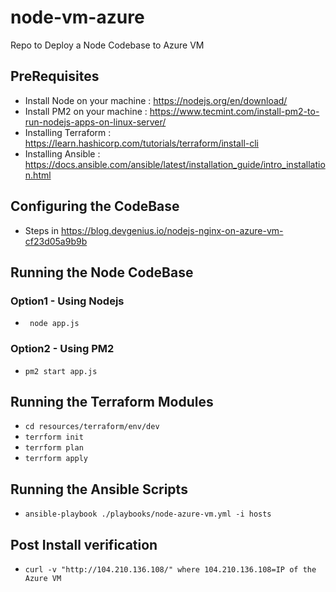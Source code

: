 # node-vm-azure
Repo to Deploy a Node Codebase to Azure VM

## PreRequisites

* Install Node on your machine : https://nodejs.org/en/download/
* Install PM2 on your machine : https://www.tecmint.com/install-pm2-to-run-nodejs-apps-on-linux-server/
* Installing Terraform :  https://learn.hashicorp.com/tutorials/terraform/install-cli
* Installing Ansible :  https://docs.ansible.com/ansible/latest/installation_guide/intro_installation.html


## Configuring the CodeBase

* Steps in https://blog.devgenius.io/nodejs-nginx-on-azure-vm-cf23d05a9b9b

## Running the Node CodeBase

### Option1 - Using Nodejs

- ``` node app.js```

### Option2 - Using PM2

- ``` pm2 start app.js ```


## Running the Terraform Modules

- ``` cd resources/terraform/env/dev ```
- ``` terrform init  ```
- ``` terrform plan ```
- ``` terrform apply ```

## Running the Ansible Scripts

- ``` ansible-playbook ./playbooks/node-azure-vm.yml -i hosts  ```

## Post Install verification

- ``` curl -v "http://104.210.136.108/" where 104.210.136.108=IP of the Azure VM ```











